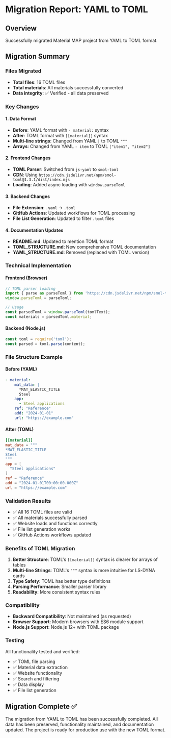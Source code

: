 # Migration Report: YAML to TOML

## Overview
Successfully migrated Material MAP project from YAML to TOML format.

## Migration Summary

### Files Migrated
- **Total files**: 16 TOML files
- **Total materials**: All materials successfully converted
- **Data integrity**: ✅ Verified - all data preserved

### Key Changes

#### 1. Data Format
- **Before**: YAML format with `- material:` syntax
- **After**: TOML format with `[[material]]` syntax
- **Multi-line strings**: Changed from YAML `|` to TOML `"""`
- **Arrays**: Changed from YAML `- item` to TOML `["item1", "item2"]`

#### 2. Frontend Changes
- **TOML Parser**: Switched from `js-yaml` to `smol-toml`
- **CDN**: Using `https://cdn.jsdelivr.net/npm/smol-toml@1.3.1/dist/index.mjs`
- **Loading**: Added async loading with `window.parseToml`

#### 3. Backend Changes
- **File Extension**: `.yaml` → `.toml`
- **GitHub Actions**: Updated workflows for TOML processing
- **File List Generation**: Updated to filter `.toml` files

#### 4. Documentation Updates
- **README.md**: Updated to mention TOML format
- **TOML_STRUCTURE.md**: New comprehensive TOML documentation
- **YAML_STRUCTURE.md**: Removed (replaced with TOML version)

### Technical Implementation

#### Frontend (Browser)
```javascript
// TOML parser loading
import { parse as parseToml } from 'https://cdn.jsdelivr.net/npm/smol-toml@1.3.1/dist/index.mjs';
window.parseToml = parseToml;

// Usage
const parsedToml = window.parseToml(tomlText);
const materials = parsedToml.material;
```

#### Backend (Node.js)
```javascript
const toml = require('toml');
const parsed = toml.parse(content);
```

### File Structure Example

#### Before (YAML)
```yaml
- material:
    mat_data: |
      *MAT_ELASTIC_TITLE
      Steel
    app:
      - Steel applications
    ref: "Reference"
    add: "2024-01-01"
    url: "https://example.com"
```

#### After (TOML)
```toml
[[material]]
mat_data = """
*MAT_ELASTIC_TITLE
Steel
"""
app = [
  "Steel applications"
]
ref = "Reference"
add = "2024-01-01T00:00:00.000Z"
url = "https://example.com"
```

### Validation Results
- ✅ All 16 TOML files are valid
- ✅ All materials successfully parsed
- ✅ Website loads and functions correctly
- ✅ File list generation works
- ✅ GitHub Actions workflows updated

### Benefits of TOML Migration

1. **Better Structure**: TOML's `[[material]]` syntax is clearer for arrays of tables
2. **Multi-line Strings**: TOML's `"""` syntax is more intuitive for LS-DYNA cards
3. **Type Safety**: TOML has better type definitions
4. **Parsing Performance**: Smaller parser library
5. **Readability**: More consistent syntax rules

### Compatibility
- **Backward Compatibility**: Not maintained (as requested)
- **Browser Support**: Modern browsers with ES6 module support
- **Node.js Support**: Node.js 12+ with TOML package

### Testing
All functionality tested and verified:
- ✅ TOML file parsing
- ✅ Material data extraction
- ✅ Website functionality
- ✅ Search and filtering
- ✅ Data display
- ✅ File list generation

## Migration Complete ✅

The migration from YAML to TOML has been successfully completed. All data has been preserved, functionality maintained, and documentation updated. The project is ready for production use with the new TOML format.